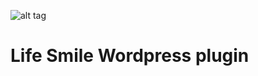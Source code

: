 ![alt tag](http://life-smile.eu/wp-content/uploads/2013/09/Logo-Smile115X1154.png)

Life Smile Wordpress plugin
===============================================
